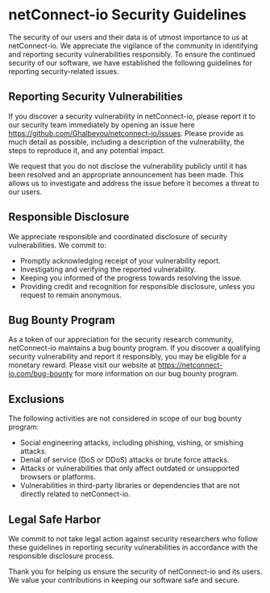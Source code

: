 # netConnect-io Security Guidelines

The security of our users and their data is of utmost importance to us at netConnect-io. We appreciate the vigilance of the community in identifying and reporting security vulnerabilities responsibly. To ensure the continued security of our software, we have established the following guidelines for reporting security-related issues.

## Reporting Security Vulnerabilities

If you discover a security vulnerability in netConnect-io, please report it to our security team immediately by opening an issue here https://github.com/Ghalbeyou/netconnect-io/issues. Please provide as much detail as possible, including a description of the vulnerability, the steps to reproduce it, and any potential impact.

We request that you do not disclose the vulnerability publicly until it has been resolved and an appropriate announcement has been made. This allows us to investigate and address the issue before it becomes a threat to our users.

## Responsible Disclosure

We appreciate responsible and coordinated disclosure of security vulnerabilities. We commit to:

- Promptly acknowledging receipt of your vulnerability report.
- Investigating and verifying the reported vulnerability.
- Keeping you informed of the progress towards resolving the issue.
- Providing credit and recognition for responsible disclosure, unless you request to remain anonymous.

## Bug Bounty Program

As a token of our appreciation for the security research community, netConnect-io maintains a bug bounty program. If you discover a qualifying security vulnerability and report it responsibly, you may be eligible for a monetary reward. Please visit our website at https://netconnect-io.com/bug-bounty for more information on our bug bounty program.

## Exclusions

The following activities are not considered in scope of our bug bounty program:

- Social engineering attacks, including phishing, vishing, or smishing attacks.
- Denial of service (DoS or DDoS) attacks or brute force attacks.
- Attacks or vulnerabilities that only affect outdated or unsupported browsers or platforms.
- Vulnerabilities in third-party libraries or dependencies that are not directly related to netConnect-io.

## Legal Safe Harbor

We commit to not take legal action against security researchers who follow these guidelines in reporting security vulnerabilities in accordance with the responsible disclosure process.

Thank you for helping us ensure the security of netConnect-io and its users. We value your contributions in keeping our software safe and secure.

